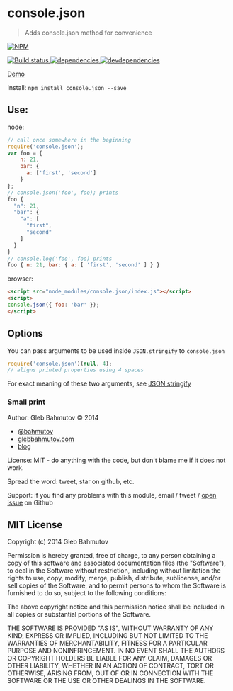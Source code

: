 # console.json

> Adds console.json method for convenience

[![NPM][console.json-icon] ][console.json-url]

[![Build status][console.json-ci-image] ][console.json-ci-url]
[![dependencies][console.json-dependencies-image] ][console.json-dependencies-url]
[![devdependencies][console.json-devdependencies-image] ][console.json-devdependencies-url]

[Demo](http://glebbahmutov.com/console.json/demo/)

Install: `npm install console.json --save`

## Use:

node:

```js
// call once somewhere in the beginning
require('console.json');
var foo = {
    n: 21,
    bar: {
      a: ['first', 'second']
    }
};
// console.json('foo', foo); prints
foo {
  "n": 21,
  "bar": {
    "a": [
      "first",
      "second"
    ]
  }
}
// console.log('foo', foo) prints
foo { n: 21, bar: { a: [ 'first', 'second' ] } }
```

browser:

```html
<script src="node_modules/console.json/index.js"></script>
<script>
console.json({ foo: 'bar' });
</script>
```

## Options

You can pass arguments to be used inside `JSON.stringify` to `console.json`

```js
require('console.json')(null, 4);
// aligns printed properties using 4 spaces
```

For exact meaning of these two arguments, see
[JSON.stringify](https://developer.mozilla.org/en-US/docs/Web/JavaScript/Reference/Global_Objects/JSON/stringify)

### Small print

Author: Gleb Bahmutov &copy; 2014

* [@bahmutov](https://twitter.com/bahmutov)
* [glebbahmutov.com](http://glebbahmutov.com)
* [blog](http://glebbahmutov.com/blog/)

License: MIT - do anything with the code, but don't blame me if it does not work.

Spread the word: tweet, star on github, etc.

Support: if you find any problems with this module, email / tweet /
[open issue](https://github.com/bahmutov/console.json/issues) on Github

## MIT License

Copyright (c) 2014 Gleb Bahmutov

Permission is hereby granted, free of charge, to any person
obtaining a copy of this software and associated documentation
files (the "Software"), to deal in the Software without
restriction, including without limitation the rights to use,
copy, modify, merge, publish, distribute, sublicense, and/or sell
copies of the Software, and to permit persons to whom the
Software is furnished to do so, subject to the following
conditions:

The above copyright notice and this permission notice shall be
included in all copies or substantial portions of the Software.

THE SOFTWARE IS PROVIDED "AS IS", WITHOUT WARRANTY OF ANY KIND,
EXPRESS OR IMPLIED, INCLUDING BUT NOT LIMITED TO THE WARRANTIES
OF MERCHANTABILITY, FITNESS FOR A PARTICULAR PURPOSE AND
NONINFRINGEMENT. IN NO EVENT SHALL THE AUTHORS OR COPYRIGHT
HOLDERS BE LIABLE FOR ANY CLAIM, DAMAGES OR OTHER LIABILITY,
WHETHER IN AN ACTION OF CONTRACT, TORT OR OTHERWISE, ARISING
FROM, OUT OF OR IN CONNECTION WITH THE SOFTWARE OR THE USE OR
OTHER DEALINGS IN THE SOFTWARE.

[console.json-icon]: https://nodei.co/npm/console.json.png?downloads=true
[console.json-url]: https://npmjs.org/package/console.json
[console.json-ci-image]: https://travis-ci.org/bahmutov/console.json.png?branch=master
[console.json-ci-url]: https://travis-ci.org/bahmutov/console.json
[console.json-dependencies-image]: https://david-dm.org/bahmutov/console.json.png
[console.json-dependencies-url]: https://david-dm.org/bahmutov/console.json
[console.json-devdependencies-image]: https://david-dm.org/bahmutov/console.json/dev-status.png
[console.json-devdependencies-url]: https://david-dm.org/bahmutov/console.json#info=devDependencies
